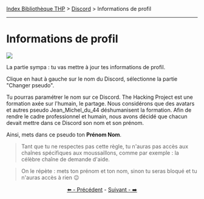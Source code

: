 [Index Bibliothèque THP](https://github.com/TheHackingProject/bibliotheque-THP/wiki) > [Discord](https://github.com/TheHackingProject/bibliotheque-THP/wiki/tuto_discord.md) > Informations de profil

___

# Informations de profil

![](https://i.imgur.com/j6LKMaP.png)

La partie sympa : tu vas mettre à jour tes informations de profil. 

Clique en haut à gauche sur le nom du Discord, sélectionne la partie "Changer pseudo".

Tu pourras paramétrer le nom sur ce Discord. The Hacking Project est une formation axée sur l'humain, le partage. Nous considérons que des avatars et autres pseudo Jean_Michel_du_44 déshumanisent la formation. Afin de rendre le cadre professionnel et humain, nous avons décidé que chacun devait mettre dans ce Discord son nom et son prénom.

Ainsi, mets dans ce pseudo ton **Prénom Nom**.

>Tant que tu ne respectes pas cette règle, tu n'auras pas accès aux chaînes spécifiques aux moussaillons, comme par exemple : la célèbre chaîne de demande d'aide.

>On le répète : mets ton prénom et ton nom, sinon tu seras bloqué et tu n'auras accès à rien 😉


<div align="center">

[⬅️ - Précédent](https://github.com/TheHackingProject/bibliotheque-THP/wiki/role_presentation_en_cours_et_profil_non_complet.md) - [Suivant - ➡️](https://github.com/TheHackingProject/bibliotheque-THP/wiki/photo_de_profil.md)

</div>